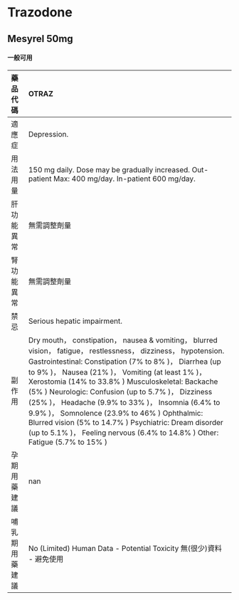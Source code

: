 # Trazodone

## Mesyrel 50mg

#### 一般可用

| 藥品代碼       | OTRAZ                                                                                                                                                                                                                                                                                                                                                                                                                                                                                                                                                                                    |
|:---------------|:-----------------------------------------------------------------------------------------------------------------------------------------------------------------------------------------------------------------------------------------------------------------------------------------------------------------------------------------------------------------------------------------------------------------------------------------------------------------------------------------------------------------------------------------------------------------------------------------|
| 適應症         | Depression.                                                                                                                                                                                                                                                                                                                                                                                                                                                                                                                                                                              |
| 用法用量       | 150 mg daily. Dose may be gradually increased. Out-patient Max: 400 mg/day. In-patient 600 mg/day.                                                                                                                                                                                                                                                                                                                                                                                                                                                                                       |
| 肝功能異常     | 無需調整劑量                                                                                                                                                                                                                                                                                                                                                                                                                                                                                                                                                                             |
| 腎功能異常     | 無需調整劑量                                                                                                                                                                                                                                                                                                                                                                                                                                                                                                                                                                             |
| 禁忌           | Serious hepatic impairment.                                                                                                                                                                                                                                                                                                                                                                                                                                                                                                                                                              |
| 副作用         | Dry mouth， constipation， nausea & vomiting， blurred vision， fatigue， restlessness， dizziness， hypotension. Gastrointestinal: Constipation (7% to 8% )， Diarrhea (up to 9% )， Nausea (21% )， Vomiting (at least 1% )， Xerostomia (14% to 33.8% ) Musculoskeletal: Backache (5% ) Neurologic: Confusion (up to 5.7% )， Dizziness (25% )， Headache (9.9% to 33% )， Insomnia (6.4% to 9.9% )， Somnolence (23.9% to 46% ) Ophthalmic: Blurred vision (5% to 14.7% ) Psychiatric: Dream disorder (up to 5.1% )， Feeling nervous (6.4% to 14.8% ) Other: Fatigue (5.7% to 15% ) |
| 孕期用藥建議   | nan                                                                                                                                                                                                                                                                                                                                                                                                                                                                                                                                                                                      |
| 哺乳期用藥建議 | No (Limited) Human Data - Potential Toxicity 無(很少)資料 - 避免使用                                                                                                                                                                                                                                                                                                                                                                                                                                                                                                                     |

